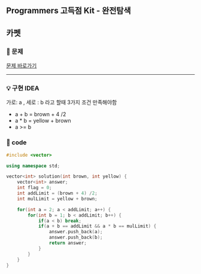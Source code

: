 ## Programmers 고득점 Kit - 완전탐색

## 카펫

### 🌴 문제

[문제 바로가기](https://programmers.co.kr/learn/courses/30/lessons/42842) <br>

---

### 💡 구현 IDEA

가로: a , 세로 : b 라고 할때 3가지 조건 만족해야함

- a + b = brown + 4 /2
- a \* b = yellow + brown
- a >= b

### 🤠 code

```cpp
#include <vector>

using namespace std;

vector<int> solution(int brown, int yellow) {
    vector<int> answer;
    int flag = 0;
    int addLimit = (brown + 4) /2;
    int mulLimit = yellow + brown;

    for(int a = 2; a < addLimit; a++) {
        for(int b = 1; b < addLimit; b++) {
            if(a < b) break;
            if(a + b == addLimit && a * b == mulLimit) {
                answer.push_back(a);
                answer.push_back(b);
                return answer;
            }
        }
    }
}
```

